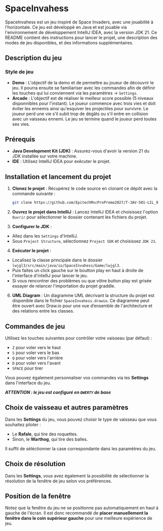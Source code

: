 # SpaceInvahess

SpaceInvahess est un jeu inspiré de Space Invaders, avec une jouabilité à l'horizontale. Ce jeu est développé en Java et est jouable via l'environnement de développement IntelliJ IDEA, avec la version JDK 21. Ce README contient des instructions pour lancer le projet, une description des modes de jeu disponibles, et des informations supplémentaires.

## Description du jeu

### Style de jeu

- **Demo** : L'objectif de la demo et de permettre au joueur de découvrir le jeu. Il pourra ensuite se familiariser avec les commandes afin de définir les touches qui lui conviennent via les paramètres -> `Settings`.
- **Arcade** : L'objectif est de réaliser le meilleur score possible (5 niveaux disponnibles pour l'instant). Le joueur commence avec trois vies et doit éviter les ennemis ainsi qu'esquiver les projectiles pour survivre. Le joueur perd une vie s'il subit trop de dégâts ou s'il entre en collision avec un vaisseau ennemi. Le jeu se termine quand le joueur perd toutes ses vies.

## Prérequis

- **Java Development Kit (JDK)** : Assurez-vous d'avoir la version 21 du JDK installée sur votre machine.
- **IDE** : Utilisez IntelliJ IDEA pour exécuter le projet.

## Installation et lancement du projet

1. **Clonez le projet** : Récupérez le code source en clonant ce dépôt avec la commande suivante :
   ```bash
   git clone https://github.com/EpitechMscProPromo2027/T-JAV-501-LIL_9.git
   ```
2. **Ouvrez le projet dans IntelliJ** :
   Lancez IntelliJ IDEA et choisissez l'option `Ouvrir` pour sélectionner le dossier contenant les fichiers du projet.

3. **Configurer le JDK** :

- Allez dans les `Settings` d'IntelliJ.
- Sous `Project Structure`, sélectionnez `Project SDK` et choisissez `JDK 21`.

4. **Exécuter le projet** : 
- Localisez la classe principale dans le dossier `lwjgl3/src/main/java/io/SpaceInvahess/Game/lwjgl3`.
- Puis faites un click gauche sur le boutton play en haut à droite de l'interface d'intelliJ pour lancer le jeu.
- Si vous rencontrer des problèmes ou que vôtre button play est grisée essayer de relancer l'importation du projet graddle.

6. **UML Diagram** : Un diagramme UML décrivant la structure du projet est disponible dans le fichier `SpaceInvahess.drawio`. Ce diagramme peut être ouvert avec Draw.io pour une vue d’ensemble de l'architecture et des relations entre les classes.

## Commandes de jeu

Utilisez les touches suivantes pour contrôler votre vaisseau (par défaut) :

- `Z` pour voler vers le haut
- `S` pour voler vers le bas
- `Q` pour voler vers l'arrière
- `D` pour voler vers l'avant
- `SPACE` pour tirer 

Vous pouvez également personnaliser vos commandes via les **Settings** dans l'interface du jeu.

***ATTENTION : le jeu est configuré en `QWERTY` de base***

## Choix de vaisseau et autres paramètres

Dans les **Settings** du jeu, vous pouvez choisir le type de vaisseau que vous souhaitez piloter :

- Le **Rafale**, qui tire des roquettes.
- Sinon, le **Warthog**, qui tire des balles.

Il suffit de séléctionner la case correspondante dans les paramètres du jeu.

## Choix de résolution

Dans les **Settings**, vous avez également la possibilité de sélectionner la résolution de la fenêtre de jeu selon vos préférences.

## Position de la fenêtre

Notez que la fenêtre du jeu ne se positionne pas automatiquement en haut à gauche de l'écran. Il est donc recommandé de **placer manuellement la fenêtre dans le coin supérieur gauche** pour une meilleure expérience de jeu.


